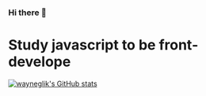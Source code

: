 ### Hi there 👋

# Study javascript to be front-develope

[![wayneglik's GitHub stats](https://github-readme-stats.vercel.app/api?username=wayneglik&show_icons=true&theme=material-palenight)](https://github.com/anuraghazra/github-readme-stats)
<!--
**wayneglik/wayneglik** is a ✨ _special_ ✨ repository because its `README.md` (this file) appears on your GitHub profile.

Here are some ideas to get you started:

- 🔭 I’m currently working on ...
- 🌱 I’m currently learning ...
- 👯 I’m looking to collaborate on ...
- 🤔 I’m looking for help with ...
- 💬 Ask me about ...
- 📫 How to reach me: ...
- 😄 Pronouns: ...
- ⚡ Fun fact: ...
-->
